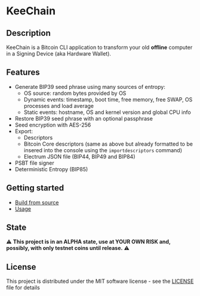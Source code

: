 # KeeChain

## Description

KeeChain is a Bitcoin CLI application to transform your old **offline** computer in a Signing Device (aka Hardware Wallet).

## Features

* Generate BIP39 seed phrase using many sources of entropy:
    - OS source: random bytes provided by OS
    - Dynamic events: timestamp, boot time, free memory, free SWAP, OS processes and load average
    - Static events: hostname, OS and kernel version and global CPU info
* Restore BIP39 seed phrase with an optional passphrase
* Seed encryption with AES-256
* Export:
    - Descriptors
    - Bitcoin Core descriptors (same as above but already formatted to be insered into the console using the `importdescriptors` command)
    - Electrum JSON file (BIP44, BIP49 and BIP84)
* PSBT file signer
* Deterministic Entropy (BIP85)

## Getting started

* [Build from source](doc/build.md) 
* [Usage](doc/usage.md) 

## State

⚠️ **This project is in an ALPHA state, use at YOUR OWN RISK and, possibly, with only testnet coins until release.** ⚠️

## License

This project is distributed under the MIT software license - see the [LICENSE](LICENSE) file for details